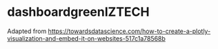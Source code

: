 # dashboardgreenIZTECH
Adapted from https://towardsdatascience.com/how-to-create-a-plotly-visualization-and-embed-it-on-websites-517c1a78568b 
 
